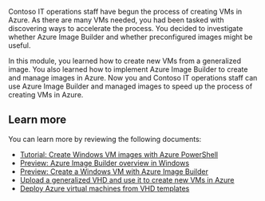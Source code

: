 Contoso IT operations staff have begun the process of creating VMs in Azure. As there are many VMs needed, you had been tasked with discovering ways to accelerate the process. You decided to investigate whether Azure Image Builder and whether preconfigured images might be useful.

In this module, you learned how to create new VMs from a generalized image. You also learned how to implement Azure Image Builder to create and manage images in Azure. Now you and Contoso IT operations staff can use Azure Image Builder and managed images to speed up the process of creating VMs in Azure.

## Learn more

You can learn more by reviewing the following documents:

- [Tutorial: Create Windows VM images with Azure PowerShell](https://aka.ms/create-windows-vm-images-with-azure-powershell?Azure-portal=true)
- [Preview: Azure Image Builder overview in Windows](https://aka.ms/azure-image-builder-overview?Azure-portal=true)
- [Preview: Create a Windows VM with Azure Image Builder](https://aka.ms/create-windows-vm-with-azure-image-builder?Azure-portal=true)
- [Upload a generalized VHD and use it to create new VMs in Azure](https://aka.ms/upload-a-generalized-vhd-to-create-new-vms-in-azure?Azure-portal=true)
- [Deploy Azure virtual machines from VHD templates](https://aka.ms/deploy-azure-vms-from-vhd-templates?Azure-portal=true)
